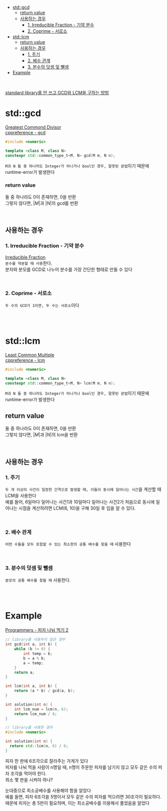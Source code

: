 - [std::gcd](#stdgcd)
    - [return value](#return-value)
  - [사용하는 경우](#사용하는-경우)
    - [1. Irreducible Fraction - 기약 분수](#1-irreducible-fraction---기약-분수)
    - [2. Coprime - 서로소](#2-coprime---서로소)
- [std::lcm](#stdlcm)
  - [return value](#return-value-1)
  - [사용하는 경우](#사용하는-경우-1)
    - [1. 주기](#1-주기)
    - [2. 배수 관계](#2-배수-관계)
    - [3. 분수의 덧셈 및 뺄셈](#3-분수의-덧셈-및-뺄셈)
- [Example](#example)

<br>

[ standard library를 안 쓰고 GCD와 LCM을 구하는 방법 ](/2_Math/number/README.md)<br>

# std::gcd
[ Greatest Commond Divisor ](/2_Math/number/3_GCD.md)<br>
[ cppreference - gcd ](https://en.cppreference.com/w/cpp/numeric/gcd)<br>
```cpp
#include <numeric>

template <class M, class N>
constexpr std::common_type_t<M, N> gcd(M m, N n);
```
`M과 N 둘 중 하나라도 Integer가 아니거나 bool인 경우, 잘못된 문법`이기 때문에 runtime-error가 발생한다<br>

### return value
둘 중 하나라도 0이 존재하면, 0을 반환<br>
그렇지 않다면, $|M|$과 $|N|$의 gcd를 반환<BR> 

<br>

## 사용하는 경우
### 1. Irreducible Fraction - 기약 분수
[ Irreducible Fraction ](/2_Math/number/2_IrreducibleFraction.md)<br>
`분수를 약분할 때 사용`한다.<br>
분자와 분모를 GCD로 나누어 분수를 가장 간단한 형태로 만들 수 있다<br>

<br>

### 2. Coprime - 서로소
`두 수의 GCD가 1이면, 두 수는 서로소`이다<br>



<br><br>

# std::lcm
[ Least Common Multiple ](/2_Math/number/4_LCM.md)<br>
[ cppreference - lcm ](https://en.cppreference.com/w/cpp/numeric/lcm)<br>
```cpp
#include <numeric>

template <class M, class N>
constexpr std::common_type_t<M, N> lcm(M m, N n);
```
`M과 N 둘 중 하나라도 Integer가 아니거나 bool인 경우, 잘못된 문법`이기 때문에 runtime-error가 발생한다<br>

## return value
둘 중 하나라도 0이 존재하면, 0을 반환<br>
그렇지 않다면, $|M|$과 $|N|$의 lcm을 반환<BR> 

<br>

## 사용하는 경우
### 1. 주기
`두 개 이상의 사건이 일정한 간격으로 발생할 때, 이들이 동시에 일어나는 시간`을 계산할 때 LCM을 사용한다<br>
예를 들어, 6일마다 일어나는 사건1과 10일마다 일어나는 사건2가 처음으로 동시에 일어나는 시점을 계산하려면 LCM(6, 10)을 구해 30일 후 임을 알 수 있다.<br>

<br>

### 2. 배수 관계
`어떤 수들을 모두 포함할 수 있는 최소한의 공통 배수를 찾을 때` 사용한다<br>

<br>

### 3. 분수의 덧셈 및 뺄셈
`분모의 공통 배수를 찾을 때` 사용한다.<br>

<br><br>

# Example
[ Programmers - 피자 나눠 먹기 2 ](https://school.programmers.co.kr/learn/courses/30/lessons/120815)<br>
```cpp
// library를 사용하지 않은 경우
int gcd(int a, int b) {
    while (b != 0) {
        int temp = b;
        b = a % b;
        a = temp;
    }
    return a;
}

int lcm(int a, int b) {
    return (a * b) / gcd(a, b);
}

int solution(int n) {
    int lcm_num = lcm(n, 6);
    return lcm_num / 6;
}
```
```cpp
// library를 사용한 경우
#include <numeric>

int solution(int n) {
  return std::lcm(n, 6) / 6;
}
```
피자 한 판에 6조각으로 잘라주는 가게가 있다<br>
피자를 나눠 먹을 사람이 n명일 때, n명이 주문한 피자를 남기지 않고 모두 같은 수의 피자 조각을 먹어야 한다.<br>
최소 몇 판을 시켜야 하나?

눈대중으로 최소공배수를 사용해야 함을 알았다<br>
예를 들면, 피자 6조각을 5명이서 모두 같은 수의 피자를 먹으려면 30조각이 필요하다.<br>
때문에 피자는 총 5판이 필요하며, 이는 최소공배수를 이용해서 풀었음을 알았다<br>